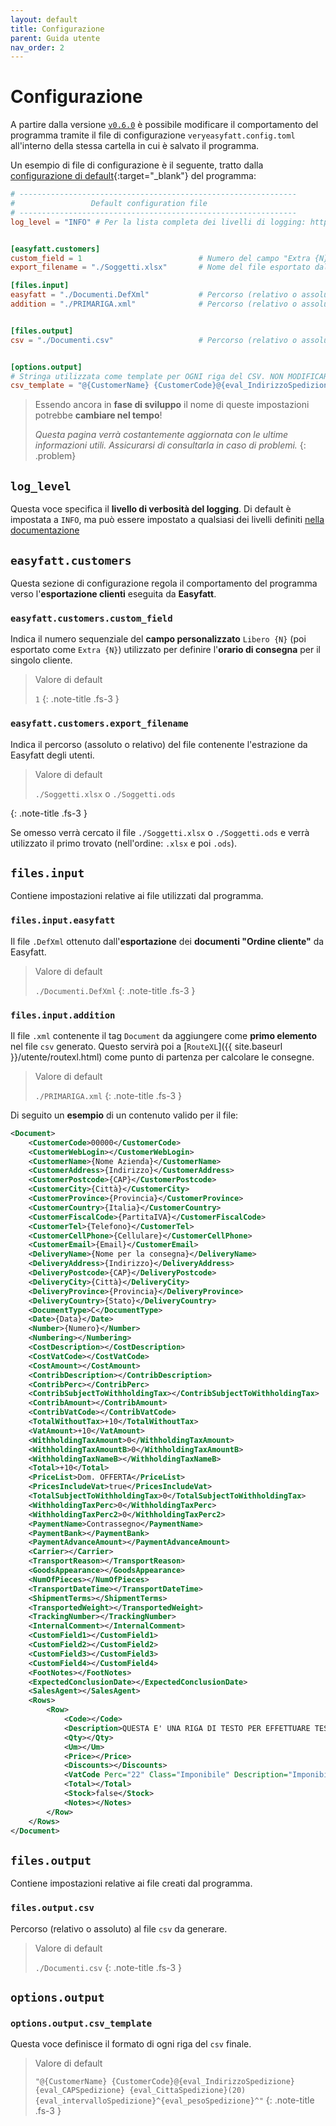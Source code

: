 ```yaml
---
layout: default
title: Configurazione
parent: Guida utente
nav_order: 2
---
```

# Configurazione
A partire dalla versione [`v0.6.0`](https://github.com/LukeSavefrogs/danea-easyfatt/releases/tag/v0.6.0) è possibile modificare il comportamento del programma tramite il file di configurazione `veryeasyfatt.config.toml` all'interno della stessa cartella in cui è salvato il programma.

Un esempio di file di configurazione è il seguente, tratto dalla [configurazione di default](https://github.com/LukeSavefrogs/danea-easyfatt/blob/main/pyproject.toml){:target="_blank"} del programma:
```toml
# --------------------------------------------------------------
#                 Default configuration file
# --------------------------------------------------------------
log_level = "INFO" # Per la lista completa dei livelli di logging: https://docs.python.org/3/library/logging.html#logging-levels


[easyfatt.customers]
custom_field = 1                          # Numero del campo "Extra {N}"
export_filename = "./Soggetti.xlsx"       # Nome del file esportato dalla sezione clienti di EasyFatt

[files.input]
easyfatt = "./Documenti.DefXml"           # Percorso (relativo o assoluto) al file `*.DefXML` generato dal gestionale "Danea Easyfatt".
addition = "./PRIMARIGA.xml"              # Percorso (relativo o assoluto) al file `*.xml` con le righe da aggiungere come primo figlio del tag `Documents`.


[files.output]
csv = "./Documenti.csv"                   # Percorso (relativo o assoluto) al file CSV di output.


[options.output]
# Stringa utilizzata come template per OGNI riga del CSV. NON MODIFICARE I NOMI DEI PLACEHOLDER che iniziano per `eval_*`!
csv_template = "@{CustomerName} {CustomerCode}@{eval_IndirizzoSpedizione} {eval_CAPSpedizione} {eval_CittaSpedizione}(20){eval_intervalloSpedizione}^{eval_pesoSpedizione}^"
```

> Essendo ancora in **fase di sviluppo** il nome di queste impostazioni potrebbe **cambiare nel tempo**!
>
> _Questa pagina verrà costantemente aggiornata con le ultime informazioni utili.
> Assicurarsi di consultarla in caso di problemi._
{: .problem}

## `log_level`
Questa voce specifica il **livello di verbosità del logging**. Di default è impostata a `INFO`, ma può essere impostato a qualsiasi dei livelli definiti [nella documentazione](https://docs.python.org/3/library/logging.html#logging-levels)

## `easyfatt.customers`
Questa sezione di configurazione regola il comportamento del programma verso l'**esportazione clienti** eseguita da **Easyfatt**.

### `easyfatt.customers.custom_field`

Indica il numero sequenziale del **campo personalizzato** `Libero {N}` (poi esportato come `Extra {N}`) utilizzato per definire l'**orario di consegna** per il singolo cliente.

> Valore di default
> 
> `1`
{: .note-title .fs-3 }

### `easyfatt.customers.export_filename`

Indica il percorso (assoluto o relativo) del file contenente l'estrazione da Easyfatt degli utenti.


> Valore di default
> 
> `./Soggetti.xlsx` o `./Soggetti.ods`
>
{: .note-title .fs-3 }

Se omesso verrà cercato il file `./Soggetti.xlsx` o `./Soggetti.ods` e verrà utilizzato il primo trovato (nell'ordine: `.xlsx` e poi `.ods`).


## `files.input`
Contiene impostazioni relative ai file utilizzati dal programma.

### `files.input.easyfatt`
Il file `.DefXml` ottenuto dall'**esportazione** dei **documenti "Ordine cliente"** da Easyfatt.

> Valore di default
> 
> `./Documenti.DefXml`
{: .note-title .fs-3 }


### `files.input.addition`
Il file `.xml` contenente il tag `Document` da aggiungere come **primo elemento** nel file `csv` generato. Questo servirà poi a [`RouteXL`]({{ site.baseurl }}/utente/routexl.html) come punto di partenza per calcolare le consegne.

> Valore di default
> 
> `./PRIMARIGA.xml`
{: .note-title .fs-3 }

Di seguito un **esempio** di un contenuto valido per il file:
```xml
<Document>
	<CustomerCode>00000</CustomerCode>
	<CustomerWebLogin></CustomerWebLogin>
	<CustomerName>{Nome Azienda}</CustomerName>
	<CustomerAddress>{Indirizzo}</CustomerAddress>
	<CustomerPostcode>{CAP}</CustomerPostcode>
	<CustomerCity>{Città}</CustomerCity>
	<CustomerProvince>{Provincia}</CustomerProvince>
	<CustomerCountry>{Italia}</CustomerCountry>
	<CustomerFiscalCode>{PartitaIVA}</CustomerFiscalCode>
	<CustomerTel>{Telefono}</CustomerTel>
	<CustomerCellPhone>{Cellulare}</CustomerCellPhone>
	<CustomerEmail>{Email}</CustomerEmail>
	<DeliveryName>{Nome per la consegna}</DeliveryName>
	<DeliveryAddress>{Indirizzo}</DeliveryAddress>
	<DeliveryPostcode>{CAP}</DeliveryPostcode>
	<DeliveryCity>{Città}</DeliveryCity>
	<DeliveryProvince>{Provincia}</DeliveryProvince>
	<DeliveryCountry>{Stato}</DeliveryCountry>
	<DocumentType>C</DocumentType>
	<Date>{Data}</Date>
	<Number>{Numero}</Number>
	<Numbering></Numbering>
	<CostDescription></CostDescription>
	<CostVatCode></CostVatCode>
	<CostAmount></CostAmount>
	<ContribDescription></ContribDescription>
	<ContribPerc></ContribPerc>
	<ContribSubjectToWithholdingTax></ContribSubjectToWithholdingTax>
	<ContribAmount></ContribAmount>
	<ContribVatCode></ContribVatCode>
	<TotalWithoutTax>+10</TotalWithoutTax>
	<VatAmount>+10</VatAmount>
	<WithholdingTaxAmount>0</WithholdingTaxAmount>
	<WithholdingTaxAmountB>0</WithholdingTaxAmountB>
	<WithholdingTaxNameB></WithholdingTaxNameB>
	<Total>+10</Total>
	<PriceList>Dom. OFFERTA</PriceList>
	<PricesIncludeVat>true</PricesIncludeVat>
	<TotalSubjectToWithholdingTax>0</TotalSubjectToWithholdingTax>
	<WithholdingTaxPerc>0</WithholdingTaxPerc>
	<WithholdingTaxPerc2>0</WithholdingTaxPerc2>
	<PaymentName>Contrassegno</PaymentName>
	<PaymentBank></PaymentBank>
	<PaymentAdvanceAmount></PaymentAdvanceAmount>
	<Carrier></Carrier>
	<TransportReason></TransportReason>
	<GoodsAppearance></GoodsAppearance>
	<NumOfPieces></NumOfPieces>
	<TransportDateTime></TransportDateTime>
	<ShipmentTerms></ShipmentTerms>
	<TransportedWeight></TransportedWeight>
	<TrackingNumber></TrackingNumber>
	<InternalComment></InternalComment>
	<CustomField1></CustomField1>
	<CustomField2></CustomField2>
	<CustomField3></CustomField3>
	<CustomField4></CustomField4>
	<FootNotes></FootNotes>
	<ExpectedConclusionDate></ExpectedConclusionDate>
	<SalesAgent></SalesAgent>
	<Rows>
		<Row>
			<Code></Code>
			<Description>QUESTA E' UNA RIGA DI TESTO PER EFFETTUARE TEST D'IMPORTAZIONE CORRETTA</Description>
			<Qty></Qty>
			<Um></Um>
			<Price></Price>
			<Discounts></Discounts>
			<VatCode Perc="22" Class="Imponibile" Description="Imponibile 22%">22</VatCode>
			<Total></Total>
			<Stock>false</Stock>
			<Notes></Notes>
		</Row>
	</Rows>
</Document>
```

## `files.output`
Contiene impostazioni relative ai file creati dal programma.

### `files.output.csv`
Percorso (relativo o assoluto) al file `csv` da generare.

> Valore di default
> 
> `./Documenti.csv`
{: .note-title .fs-3 }

## `options.output`
### `options.output.csv_template`
Questa voce definisce il formato di ogni riga del `csv` finale.
> Valore di default
> 
> `"@{CustomerName} {CustomerCode}@{eval_IndirizzoSpedizione} {eval_CAPSpedizione} {eval_CittaSpedizione}(20){eval_intervalloSpedizione}^{eval_pesoSpedizione}^"`
{: .note-title .fs-3 }
